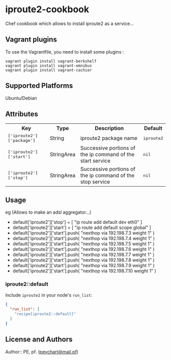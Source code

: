 # iproute2-cookbook

 Chef cookbook which allows to install iproute2 as a service...

## Vagrant plugins

To use the Vagrantfile, you need to install some plugins :

```
vagrant plugin install vagrant-berkshelf
vagrant plugin install vagrant-omnibus
vagrant plugin install vagrant-cachier
```

## Supported Platforms

 Ubuntu/Debian

## Attributes

<table>
  <tr>
    <th>Key</th>
    <th>Type</th>
    <th>Description</th>
    <th>Default</th>
  </tr>
  <tr>
    <td><tt>['iproute2']['package']</tt></td>
    <td>String</td>
    <td>iproute2 package name</td>
    <td><tt>iproute2</tt></td>
  </tr>
  <tr>
    <td><tt>['iproute2']['start']</tt></td>
    <td>StringArea</td>
    <td>Successive portions of the ip command of the start service</td>
    <td><tt>nil</tt></td>
  </tr>
  <tr>
    <td><tt>['iproute2']['stop']</tt></td>
    <td>StringArea</td>
    <td>Successive portions of the ip command of the stop service</td>
    <td><tt>nil</tt></td>
  </tr>
</table>

## Usage

 eg (Allows to make an adsl aggregator...)

- default['iproute2']['stop'] = [ "ip route add default dev eth0" ]
- default['iproute2']['start'] = [ "ip route add default scope global" ]
- default['iproute2']['start'].push( "nexthop via 192.198.7.3 weight 1" )
- default['iproute2']['start'].push( "nexthop via 192.198.7.4 weight 1" )
- default['iproute2']['start'].push( "nexthop via 192.198.7.5 weight 1" )
- default['iproute2']['start'].push( "nexthop via 192.198.7.6 weight 1" )
- default['iproute2']['start'].push( "nexthop via 192.198.7.7 weight 1" )
- default['iproute2']['start'].push( "nexthop via 192.198.7.8 weight 1" )
- default['iproute2']['start'].push( "nexthop via 192.198.7.9 weight 1" )
- default['iproute2']['start'].push( "nexthop via 192.198.7.10 weight 1" )


### iproute2::default

Include `iproute2` in your node's `run_list`:

```json
{
  "run_list": [
    "recipe[iproute2::default]"
  ]
}
```

## License and Authors

Author:: PE, pf. (<peychart@mail.pf>)
